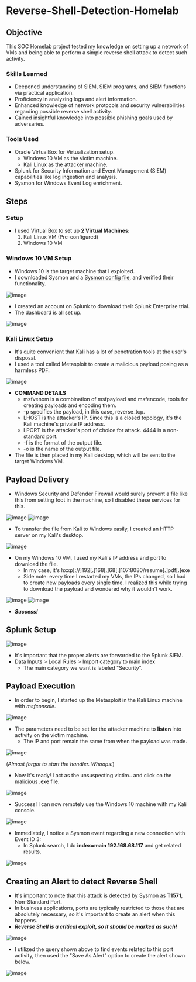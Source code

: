 # Reverse-Shell-Detection-Homelab
## Objective

This SOC Homelab project tested my knowledge on setting up a network of VMs and being able to perform a simple reverse shell attack to detect such activity.

### Skills Learned
- Deepened understanding of SIEM, SIEM programs, and SIEM functions via practical application.
- Proficiency in analyzing logs and alert information.
- Enhanced knowledge of network protocols and security vulnerabilities regarding possible reverse shell activity.
- Gained insightful knowledge into possible phishing goals used by adversaries.

### Tools Used
- Oracle VirtualBox for Virtualization setup.
  - Windows 10 VM as the victim machine.
  - Kali Linux as the attacker machine.
- Splunk for Security Information and Event Management (SIEM) capabilities like log ingestion and analysis.
- Sysmon for Windows Event Log enrichment.

## Steps
### Setup
- I used Virtual Box to set up **2 Virtual Machines:**
  1. Kali Linux VM (Pre-configured)
  2. Windows 10 VM

### Windows 10 VM Setup
- Windows 10 is the target machine that I exploited.
- I downloaded Sysmon and a <a href=https://github.com/olafhartong/sysmon-modular>Sysmon config file</a>, and verified their functionality.

![image](https://github.com/user-attachments/assets/74ad5728-8c17-4e50-ac56-5972ca385542)

- I created an account on Splunk to download their Splunk Enterprise trial.
- The dashboard is all set up.

![image](https://github.com/user-attachments/assets/b932a1a4-7e45-45bc-b917-c0d4a785dfde)

### Kali Linux Setup
- It's quite convenient that Kali has a lot of penetration tools at the user's disposal.
- I used a tool called Metasploit to create a malicious payload posing as a harmless PDF.

![image](https://github.com/user-attachments/assets/bd2ff072-7223-45f1-b5e3-21c5b803739f)

- **COMMAND DETAILS**
  - msfvenom is a combination of msfpayload and msfencode, tools for creating payloads and encoding them.
  - -p specifies the payload, in this case, reverse_tcp.
  - LHOST is the attacker's IP. Since this is a closed topology, it's the Kali machine's private IP address.
  - LPORT is the attacker's port of choice for attack. 4444 is a non-standard port.
  - -f is the format of the output file.
  - -o is the name of the output file.
- The file is then placed in my Kali desktop, which will be sent to the target Windows VM.

## Payload Delivery
- Windows Security and Defender Firewall would surely prevent a file like this from setting foot in the machine, so I disabled these services for this.

![image](https://github.com/user-attachments/assets/46004aaf-6dca-426c-8f5d-51ed07399eac) ![image](https://github.com/user-attachments/assets/d049b279-6d76-473c-9f8d-865c55864939) 

- To transfer the file from Kali to Windows easily, I created an HTTP server on my Kali's desktop.

![image](https://github.com/user-attachments/assets/596d9e4a-d5b6-4b7e-98bb-0890473b3d0d)

- On my Windows 10 VM, I used my Kali's IP address and port to download the file.
  - In my case, it's hxxp[://]192[.]168[.]68[.]107:8080/resume[.]pdf[.]exe
  - Side note: every time I restarted my VMs, the IPs changed, so I had to create new payloads every single time. I realized this while trying to download the payload and wondered why it wouldn't work.
  
![image](https://github.com/user-attachments/assets/9a944012-3f7a-4b97-8949-0720066a29d0) ![image](https://github.com/user-attachments/assets/ff3e2492-dc34-42c3-a9a6-f97b88b539f6)

- **_Success!_**

## Splunk Setup

![image](https://github.com/user-attachments/assets/b659d224-1c28-4209-9790-3c1c9f19f16e)

- It's important that the proper alerts are forwarded to the Splunk SIEM.
- Data Inputs > Local Rules > Import category to main index
  - The main category we want is labeled "Security".
 
## Payload Execution
- In order to begin, I started up the Metasploit in the Kali Linux machine with _msfconsole_.

![image](https://github.com/user-attachments/assets/47d68e1e-29ff-4499-8896-c87fd533f19c)

- The parameters need to be set for the attacker machine to **listen** into activity on the victim machine.
  - The IP and port remain the same from when the payload was made.
 
![image](https://github.com/user-attachments/assets/3007db83-1e80-450d-9808-bcb07d6af24a)

(_Almost forgot to start the handler. Whoops!_)

- Now it's ready! I act as the unsuspecting victim.. and click on the malicious .exe file.

![image](https://github.com/user-attachments/assets/e517ba8a-e4d9-400d-a78b-aeeae1c51190)

- Success! I can now remotely use the Windows 10 machine with my Kali console.

![image](https://github.com/user-attachments/assets/1233c93b-19e7-46f7-8563-98b827c6c788)

- Immediately, I notice a Sysmon event regarding a new connection with Event ID 3:
  - In Splunk search, I do **index=main 192.168.68.117** and get related results.

![image](https://github.com/user-attachments/assets/0e31539b-539a-44fc-94e5-e5e915ddcaed)

## Creating an Alert to detect Reverse Shell

- It's important to note that this attack is detected by Sysmon as **T1571**, Non-Standard Port.
- In business applications, ports are typically restricted to those that are absolutely necessary, so it's important to create an alert when this happens.
- _**Reverse Shell is a critical exploit, so it should be marked as such!**_

![image](https://github.com/user-attachments/assets/8ce875a8-8613-4783-b908-7a2f1f8e7821)

- I utilized the query shown above to find events related to this port activity, then used the "Save As Alert" option to create the alert shown below.

![image](https://github.com/user-attachments/assets/7a2b29cd-00c9-43da-8241-6ec429c8290d)

